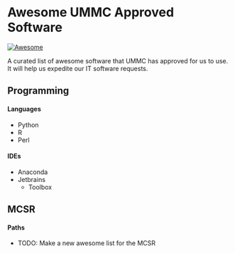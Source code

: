 # Awesome UMMC Approved Software

 [![Awesome](https://cdn.rawgit.com/sindresorhus/awesome/d7305f38d29fed78fa85652e3a63e154dd8e8829/media/badge.svg)](https://github.com/sindresorhus/awesome)
 
A curated list of awesome software that UMMC has approved for us to use.  It will help us expedite our IT software requests.

## Programming

#### Languages

* Python
* R
* Perl

#### IDEs

* Anaconda
* Jetbrains
    * Toolbox



## MCSR

#### Paths

* TODO:  Make a new awesome list for the MCSR
